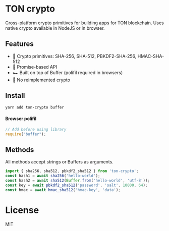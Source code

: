 # TON crypto

Cross-platform crypto primitives for building apps for TON blockchain. Uses native crypto available in NodeJS or in browser.

## Features

- 🦺 Crypto primitives: SHA-256, SHA-512, PBKDF2-SHA-256, HMAC-SHA-512
- 🚀 Promise-based API
- 🏎 Built on top of Buffer (polifil required in browsers)
- 🍰 No reimplemented crypto

## Install

```bash
yarn add ton-crypto buffer
```

#### Browser polifil

```js
// Add before using library
require("buffer");
```

## Methods
All methods accept strings or Buffers as arguments.

```js
import { sha256, sha512, pbkdf2_sha512 } from 'ton-crypto';
const hash1 = await sha256('hello-world');
const hash2 = await sha512(Buffer.from('hello-world', 'utf-8'));
const key = await pbkdf2_sha512('password', 'salt', 10000, 64);
const hmac = await hmac_sha512('hmac-key', 'data');
```

# License

MIT
